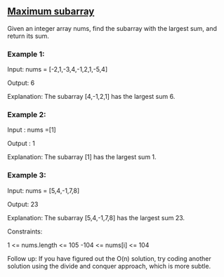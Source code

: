 <h2><a href="https://leetcode.com/problems/maximum-subarray/">Maximum subarray</a></h2>
Given an integer array nums, find the subarray with the largest sum, and return its sum.

 

<h3>Example 1: </h3>
<p>
Input: nums = [-2,1,-3,4,-1,2,1,-5,4] 
</p>
<p>
Output: 6
</p>
<p>
Explanation: The subarray [4,-1,2,1] has the largest sum 6.
</p>
<h3>Example 2:</h3>
<p>Input : nums =[1]</p>
<p>Output : 1</p>
<p>Explanation: The subarray [1] has the largest sum 1.</p>
<h3>Example 3:</h3>

<p>Input: nums = [5,4,-1,7,8]</p>
<p>Output: 23</p>
<p>Explanation: The subarray [5,4,-1,7,8] has the largest sum 23.</p>
 

Constraints:

1 <= nums.length <= 105
-104 <= nums[i] <= 104
 

Follow up: If you have figured out the O(n) solution, try coding another solution using the divide and conquer approach, which is more subtle.
